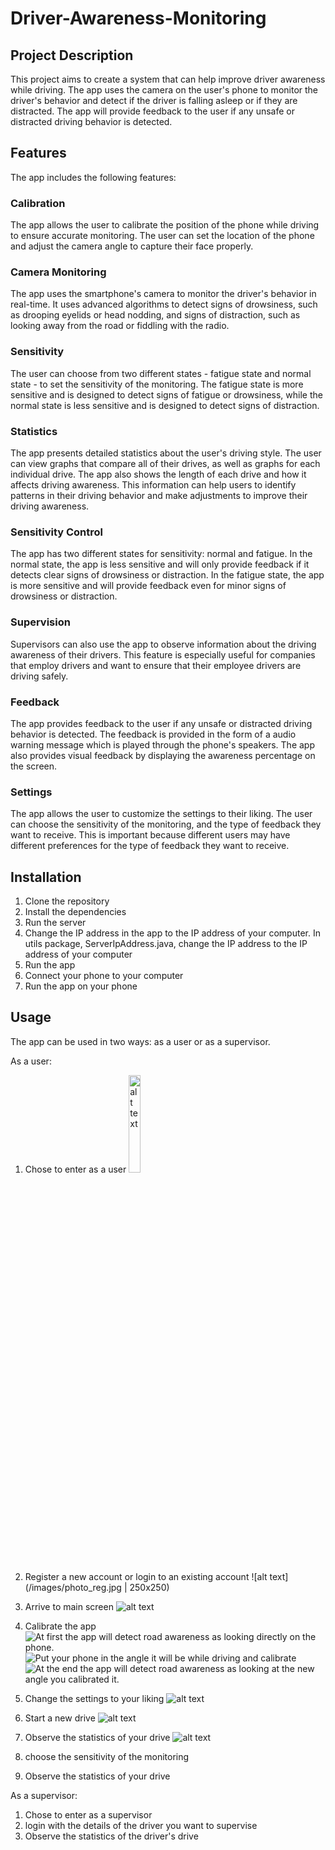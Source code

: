 # Driver-Awareness-Monitoring

## Project Description
This project aims to create a system that can help improve driver awareness while driving.
The app uses the camera on the user's phone to monitor the driver's behavior and detect if the driver is falling asleep or if they are distracted.
The app will provide feedback to the user if any unsafe or distracted driving behavior is detected.

## Features
The app includes the following features:

### Calibration
The app allows the user to calibrate the position of the phone while driving to ensure accurate monitoring. 
The user can set the location of the phone and adjust the camera angle to capture their face properly.

### Camera Monitoring
The app uses the smartphone's camera to monitor the driver's behavior in real-time. 
It uses advanced algorithms to detect signs of drowsiness, such as drooping eyelids or head nodding,
and signs of distraction, such as looking away from the road or fiddling with the radio.

### Sensitivity
The user can choose from two different states - fatigue state and normal state - 
to set the sensitivity of the monitoring. The fatigue state is more sensitive and is designed to detect signs of fatigue or drowsiness,
while the normal state is less sensitive and is designed to detect signs of distraction.

### Statistics
The app presents detailed statistics about the user's driving style. 
The user can view graphs that compare all of their drives, as well as graphs for each individual drive.
The app also shows the length of each drive and how it affects driving awareness.
This information can help users to identify patterns in their driving behavior and make adjustments to improve their driving awareness.

### Sensitivity Control
The app has two different states for sensitivity: normal and fatigue.
In the normal state, the app is less sensitive and will only provide feedback if it detects clear signs of drowsiness or distraction. 
In the fatigue state, the app is more sensitive and will provide feedback even for minor signs of drowsiness or distraction.

### Supervision
Supervisors can also use the app to observe information about the driving awareness of their drivers.
This feature is especially useful for companies that employ drivers and want to ensure that their employee drivers are driving safely.

### Feedback
The app provides feedback to the user if any unsafe or distracted driving behavior is detected.
The feedback is provided in the form of a audio warning message which is played through the phone's speakers.
The app also provides visual feedback by displaying the awareness percentage on the screen.

### Settings
The app allows the user to customize the settings to their liking.
The user can choose the sensitivity of the monitoring, and the type of feedback they want to receive.
This is important because different users may have different preferences for the type of feedback they want to receive.


## Installation
1. Clone the repository
2. Install the dependencies
3. Run the server
4. Change the IP address in the app to the IP address of your computer.
In utils package, ServerIpAddress.java, change the IP address to the IP address of your computer
5. Run the app
6. Connect your phone to your computer
7. Run the app on your phone

## Usage
The app can be used in two ways: as a user or as a supervisor.

As a user:
1. Chose to enter as a user
   <img src="images/photo_welcome.jpg" alt="alt text" style="width:20%;">
3. Register a new account or login to an existing account
    ![alt text](/images/photo_reg.jpg | 250x250)
4. Arrive to main screen
    ![alt text](/images/photo_main.jpg)
5. Calibrate the app
    ![At first the app will detect road awareness as looking directly on the phone.](/images/photo_cal_1.jpg)
    ![Put your phone in the angle it will be while driving and calibrate](/images/photo_cal_2.jpg)
    ![At the end the app will detect road awareness as looking at the new angle you calibrated it.](/images/photo_cal_3.jpg)
6. Change the settings to your liking
    ![alt text](/images/photo_settings.jpg)
7. Start a new drive
    ![alt text](/images/photo_start.jpg)
8. Observe the statistics of your drive
    ![alt text](/images/photo_stat.jpg)
 
9. choose the sensitivity of the monitoring
10. Observe the statistics of your drive

As a supervisor:
1. Chose to enter as a supervisor
2. login with the details of the driver you want to supervise
3. Observe the statistics of the driver's drive


